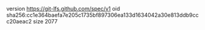 version https://git-lfs.github.com/spec/v1
oid sha256:cc1e364baefa7e205c1735bf897306ea133d1634042a30e813ddb9ccc20aeac2
size 2077
